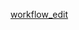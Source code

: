 [workflow_edit](https://www.draw.io/?state=%7B%22ids%22:%5B%221CsCtp6S-CyrqAlN8uXYUIkPM7mTNga44%22%5D,%22action%22:%22open%22,%22userId%22:%22113577173366353508618%22%7D#G1CsCtp6S-CyrqAlN8uXYUIkPM7mTNga44)
